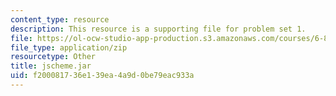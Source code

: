 ```yaml
---
content_type: resource
description: This resource is a supporting file for problem set 1.
file: https://ol-ocw-studio-app-production.s3.amazonaws.com/courses/6-871-knowledge-based-applications-systems-spring-2005/f200081736e139ea4a9d0be79eac933a_jscheme.jar
file_type: application/zip
resourcetype: Other
title: jscheme.jar
uid: f2000817-36e1-39ea-4a9d-0be79eac933a
---
```

